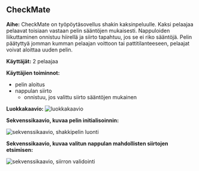 ## CheckMate


**Aihe:** CheckMate on työpöytäsovellus shakin kaksinpeluulle. Kaksi pelaajaa pelaavat toisiaan vastaan pelin sääntöjen mukaisesti. Nappuloiden liikuttaminen onnistuu hiirellä ja siirto tapahtuu, jos se ei riko sääntöjä. Pelin päätyttyä jomman kumman pelaajan voittoon tai pattitilanteeseen, pelaajat voivat aloittaa uuden pelin.

**Käyttäjät:** 2 pelaajaa

**Käyttäjien toiminnot:**

* pelin aloitus
* nappulan siirto
  * onnistuu, jos valittu siirto sääntöjen mukainen

**Luokkakaavio:**
![luokkakaavio](/dokumentaatio/cm_classes.png)


**Sekvenssikaavio, kuvaa pelin initialisoinnin:**

![sekvenssikaavio, shakkipelin luonti](/dokumentaatio/cm_sequential1.png)


**Sekvenssikaavio, kuvaa valitun nappulan mahdollisten siirtojen etsimisen:**

![sekvenssikaavio, siirron validointi](/dokumentaatio/cm_sequential2.png)
